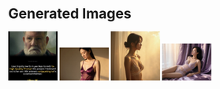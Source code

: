 # Generated Images



<img src="2025_09_01_01.webp" width="100"/> <img src="2025_09_01_02.webp" width="100"/> <img src="2025_09_01_03.webp" width="100"/> <img src="2025_09_01_04.webp" width="100"/>